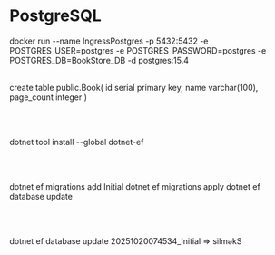 <h1> PostgreSQL </h1>
docker run --name IngressPostgres -p 5432:5432 -e POSTGRES_USER=postgres -e POSTGRES_PASSWORD=postgres -e POSTGRES_DB=BookStore_DB -d postgres:15.4

</br>
</br>

create table public.Book(
id serial primary key,
name varchar(100),
page_count integer
)

</br>
</br>

dotnet tool install --global dotnet-ef

</br>
</br>

dotnet ef migrations add Initial
dotnet ef migrations apply
dotnet ef database update

</br>
</br>

dotnet ef database update 20251020074534_Initial => silməkS